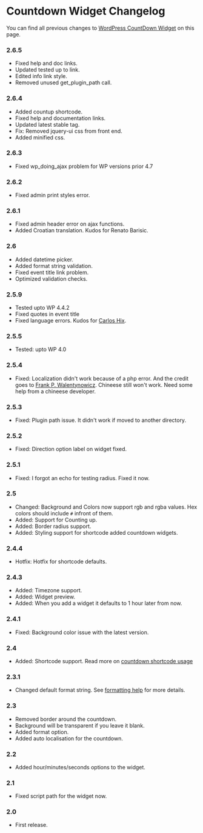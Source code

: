 # Countdown Widget Changelog

You can find all previous changes to [WordPress CountDown Widget](http://metinsaylan.com/projects/wordpress/countdown-widget/) on this page.

### 2.6.5
* Fixed help and doc links.
* Updated tested up to link.
* Edited info link style.
* Removed unused get_plugin_path call.

### 2.6.4
* Added countup shortcode.
* Fixed help and documentation links.
* Updated latest stable tag.
* Fix: Removed jquery-ui css from front end.
* Added minified css.

### 2.6.3
* Fixed wp_doing_ajax problem for WP versions prior 4.7

### 2.6.2
* Fixed admin print styles error.

### 2.6.1
* Fixed admin header error on ajax functions.
* Added Croatian translation. Kudos for Renato Barisic.

### 2.6
* Added datetime picker.
* Added format string validation.
* Fixed event title link problem.
* Optimized validation checks.

### 2.5.9
* Tested upto WP 4.4.2
* Fixed quotes in event title
* Fixed language errors. Kudos for [Carlos Hix](http://br.meet-magento.com/).

### 2.5.5
* Tested: upto WP 4.0

### 2.5.4
* Fixed: Localization didn't work because of a php error. And the credit goes to [Frank P. Walentynowicz](http://wordpress.org/support/profile/frankpw). Chineese still won't work. Need some help from a chineese developer.

### 2.5.3
* Fixed: Plugin path issue. It didn't work if moved to another directory.

### 2.5.2
* Fixed: Direction option label on widget fixed.

### 2.5.1
* Fixed: I forgot an echo for testing radius. Fixed it now.

### 2.5
* Changed: Background and Colors now support rgb and rgba values. Hex colors should include `#` infront of them.
* Added: Support for Counting up.
* Added: Border radius support.
* Added: Styling support for shortcode added countdown widgets.

### 2.4.4
* Hotfix: Hotfix for shortcode defaults.

### 2.4.3
* Added: Timezone support.
* Added: Widget preview.
* Added: When you add a widget it defaults to 1 hour later from now.

### 2.4.1
* Fixed: Background color issue with the latest version.

### 2.4
* Added: Shortcode support. Read more on [countdown shortcode usage](http://metinsaylan.com/4579/how-to-add-a-countdown-to-your-post-using-shortcode/)

### 2.3.1
* Changed default format string. See [formatting help](http://metinsaylan.com/wordpress/plugins/countdown/help/#format) for more details.

### 2.3
* Removed border around the countdown.
* Background will be transparent if you leave it blank.
* Added format option.
* Added auto localisation for the countdown.

### 2.2
* Added hour/minutes/seconds options to the widget.

### 2.1
* Fixed script path for the widget now.

### 2.0
* First release.
